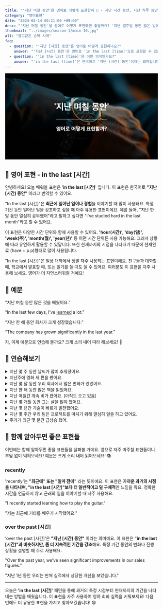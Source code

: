 ```yaml
---
title: "'지난 며칠 동안'은 영어로 어떻게 표현할까 📅 - 지난 시간 동안, 지난 하루 동안 영어로"
category: "영어표현"
date: "2024-02-14 00:21:00 +09:00"
desc: "'지난 며칠 동안'을 영어로 어떻게 표현하면 좋을까요? '지난 일주일 동안 많은 일이 있었어', '이 몇 년 동안 많은 경험을 쌓았어' 등을 영어로 표현하는 법을 배워봅시다. 다양한 예문을 통해서 연습하고 본인의 표현으로 만들어 보세요."
thumbnail: "../images/season-1/main-10.jpg"
alt: "광고같은 손목 시계"
faq:
  - question: "'지난 [시간] 동안'은 영어로 어떻게 표현하나요?"
    answer: "'지난 [시간] 동안'은 영어로 'in the last [time]'으로 표현할 수 있습니다. 예를 들어, '지난 한 달 동안 열심히 공부했어'는 'I've studied hard in the last month'로 말할 수 있습니다."
  - question: "'in the last [time]'은 어떤 의미인가요?"
    answer: "'in the last [time]'은 한국어로 '지난 [시간] 동안'이라는 의미입니다. 최근에 일어난 일이나 경험을 이야기할 때 사용되며, 특정 기간 동안 일어난 일을 강조할 때 쓰입니다."
---
```


![지난 시간 동안 영어표현](../images/season-1/main-10.jpg)

## 🌟 영어 표현 - in the last [시간]

안녕하세요! 오늘 배워볼 표현은 '**in the last [시간]**' 입니다. 이 표현은 한국어로 **"지난 [시간] 동안"** 이라고 번역할 수 있어요.

"In the last [시간]"은 **최근에 일어난 일이나 경험**을 이야기할 때 많이 사용돼요. 특정 기간 동안 일어난 일을 강조하고 싶을 때 아주 유용한 표현이에요. 예를 들어, "지난 한 달 동안 열심히 공부했어"라고 말하고 싶다면 "I've studied hard in the last month"라고 할 수 있어요.

이 표현은 다양한 시간 단위와 함께 사용할 수 있어요. **'hour(시간)', 'day(일)', 'week(주)', 'month(월)', 'year(년)'** 등 어떤 시간 단위든 사용 가능해요. 그래서 상황에 따라 유연하게 활용할 수 있답니다. 또한 현재까지의 시점을 나타내기 때문에 현재완료 (have + p.p)형태로 많이 사용됩니다.

"In the last [시간]"은 일상 대화에서 정말 자주 사용되는 표현이에요. 친구들과 대화할 때, 학교에서 발표할 때, 또는 일기를 쓸 때도 쓸 수 있어요. 여러분도 이 표현을 자주 사용해 보세요. 영어가 더 자연스러워질 거예요!

<script async src="https://pagead2.googlesyndication.com/pagead/js/adsbygoogle.js?client=ca-pub-1465612013356152"
     crossorigin="anonymous"></script>
<!-- engple-horizontal-ad -->

<ins class="adsbygoogle"
     style="display:block"
     data-ad-client="ca-pub-1465612013356152"
     data-ad-slot="2106896038"
     data-ad-format="auto"
     data-full-width-responsive="true"></ins>

<script>
     (adsbygoogle = window.adsbygoogle || []).push({});
</script>

## 📖 예문

“지난 며칠 동안 많은 것을 배웠어요.”

“In the last few days, I've [learned](/blog/in-english/245.learn/) a lot.”

“지난 한 해 동안 회사가 크게 성장했습니다.”

“The company has grown significantly in the last year.”

자, 이제 예문으로 연습해 볼까요? 크게 소리 내어 따라 해보세요! 🚀

## 💬 연습해보기

<details>
  <summary>지난 몇 주 동안 날씨가 많이 추워졌어요.</summary>
  <span>The weather has gotten much colder in the last few weeks.</span>
</details>

<details>
  <summary>지난주에 영화 세 편을 봤어요.</summary>
  <span>I've watched three movies in the last week."</span>
</details>

<details>
 <summary>지난 몇 달 동안 우리 회사에서 많은 변화가 있었어요.</summary>
  <span>There have been many changes in our company in the last few months.</span>
</details>

<details>
  <summary>지난 한 해 동안 많은 책을 읽었어요.</summary>
  <span>I've read a lot of books in the last year.</span>
</details>

<details>
  <summary>지난 며칠간 계속 비가 왔어요. (아직도 오고 있음)</summary>
  <span>It has been raining continuously in the last few days.</span>
</details>

<details>
  <summary>지난 몇 개월 동안 그는 살을 많이 뺐어요.</summary>
  <span>He has lost a lot of weight in the last few months.</span>
</details>

<details>
  <summary>지난 몇 년간 기술이 빠르게 발전했어요.</summary>
  <span>Technology has advanced rapidly in the last few years.</span>
</details>

<details>
  <summary>지난 몇 주간 우리 팀은 프로젝트를 마치기 위해 열심히 일을 하고 있어요.</summary>
  <span>Our team has been working hard to finish the project in the last few weeks.</span>
</details>

<details>
  <summary>주가가 최근 몇 분간 급상승 했어.</summary>
  <span>The stock price has soared in the last few minutes.</span>
</details>

## 🤝 함께 알아두면 좋은 표현들

이번에는 함께 알아두면 좋을 표현들을 살펴볼 거예요. 앞으로 자주 마주칠 표현들이니 부담 없이 익혀보세요! 예문은 크게 소리 내어 읽어보세요! 📚

### recently

'recently'는 **"최근에" 또는 "얼마 전에"** 라는 뜻이에요. 이 표현은 **가까운 과거의 시점을 나타내며, "in the last [시간]"보다 더 일반적이고 덜 구체적**인 느낌을 줘요. 정확한 시간을 언급하지 않고 근래의 일을 이야기할 때 자주 사용해요.

"I recently started learning how to play the guitar."

"저는 최근에 기타를 배우기 시작했어요."

### over the past [시간]

'over the past [시간]'은 **"지난 [시간] 동안"** 이라는 의미예요. 이 표현은 **"in the last [시간]"과 비슷하지만, 좀 더 지속적인 기간을 강조**해요. 특정 기간 동안의 변화나 진행 상황을 설명할 때 주로 사용돼요.

"Over the past year, we've seen significant improvements in our sales figures."

"지난 1년 동안 우리는 판매 실적에서 상당한 개선을 보았습니다."

---

오늘은 **'in the last [시간]'** 패턴을 통해 과거의 특정 시점부터 현재까지의 기간을 나타내는 방법을 배웠습니다. 이 표현을 자주 사용하여 영어 회화 실력을 키워보세요! 다음 번에도 더 유용한 표현을 가지고 찾아오겠습니다! 😎
